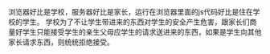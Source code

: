 浏览器好比是学校，服务器好比是家长，运行在浏览器里面的js代码好比是住在学校的学生。
学校为了不让学生带进来的东西对学生的安全产生危害，跟家长们商量好学生只能接受学生的亲生父母应学生的请求送进来的东西，如果是学生向其他家长请求东西，则统统拒绝接受。
